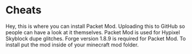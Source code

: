 # Cheats
Hey, this is where you can install Packet Mod. Uploading this to GitHub so people can have a look at it themselves. Packet Mod is used for Hypixel Skyblock dupe glitches.
Forge version 1.8.9 is required for Packet Mod. To install put the mod inside of your minecraft mod folder.
